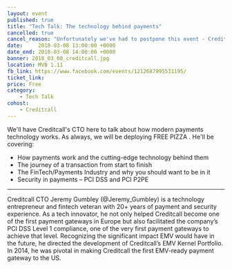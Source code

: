```yaml
---
layout: event
published: true
title: "Tech Talk: The technology behind payments"
cancelled: true
cancel_reason: "Unfortunately we've had to postpone this event - Creditcall has just been acquired and the CTO is a bit busy! We hope to be able to run it some time in the next few weeks."
date:     2018-03-08 13:00:00 +0000
date_end: 2018-03-08 14:00:00 +0000 
banner: 2018_03_08_creditcall.jpg
location: MVB 1.11
fb_link: https://www.facebook.com/events/1212687995531195/
ticket_link:
price: Free
category:
    - Tech Talk
cohost: 
    - Creditcall
---
```


We'll have Creditcall's CTO here to talk about how modern payments technology works. As always, we will be deploying FREE PIZZA .
He'll be covering:
- How payments work and the cutting-edge technology behind them
- The journey of a transaction from start to finish
- The FinTech/Payments Industry and why you should want to be in it
- Security in payments – PCI DSS and PCI P2PE
---
Creditcall CTO Jeremy Gumbley (@Jeremy_Gumbley) is a technology entrepreneur and fintech veteran with 20+ years of payment and security experience.
As a tech innovator, he not only helped Creditcall become one of the first payment gateways in Europe but also facilitated the company’s PCI DSS Level 1 compliance, one of the very first payment gateways to achieve that level. Recognizing the significant impact EMV would have in the future, he directed the development of Creditcall’s EMV Kernel Portfolio. In 2014, he was pivotal in making Creditcall the first EMV-ready payment gateway to the US.
